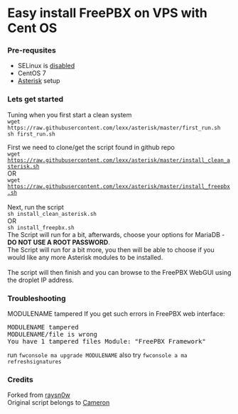 # Easy install FreePBX on VPS with Cent OS
<h3>Pre-requsites</h3>
<ul>
<li>SELinux is <a href="https://serveradmin.ru/centos-7-nastroyka-servera/#_CentOS_7">disabled</a></li>
<li>CentOS 7</li>
<li><a href="https://serveradmin.ru/nastroyka-servera-telefonii-asterisk-s-nulya/#i-3">Asterisk</a> setup</li>
</ul>
<h3>Lets get started</h3>
Tuning when you first start a clean system<br>
<code>wget https://raw.githubusercontent.com/lexx/asterisk/master/first_run.sh</code><br>
<code>sh first_run.sh</code><br>

First we need to clone/get the script found in github repo<br>
<code>wget https://raw.githubusercontent.com/lexx/asterisk/master/install_clean_asterisk.sh</code><br>
OR<br>
<code>wget https://raw.githubusercontent.com/lexx/asterisk/master/install_freepbx.sh</code><br><br>
Next, run the script<br>
<code>sh install_clean_asterisk.sh</code><br>
OR<br>
<code>sh install_freepbx.sh</code><br>
The Script will run for a bit, afterwards, choose your options for MariaDB - <b>DO NOT USE A ROOT PASSWORD</b>.<br>
The Script will run for a bit more, you then will be able to choose if you would like any more Asterisk modules to be installed.<br><br>
The script will then finish and you can browse to the FreePBX WebGUI using the droplet IP address.

<h3>Troubleshooting</h3>
MODULENAME tampered If you get such errors in FreePBX web interface:
<pre>MODULENAME tampered
MODULENAME/file is wrong
You have 1 tampered files Module: "FreePBX Framework"</pre>
run <code>fwconsole ma upgrade MODULENAME</code> also try <code>fwconsole a ma refreshsignatures</code>

<h3>Credits</h3>
Forked from <a href="https://github.com/raysn0w">raysn0w</a><br>
Original script belongs to <a href="https://github.com/cameronbackus/">Cameron</a>
